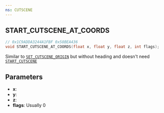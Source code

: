```yaml
---
ns: CUTSCENE
---
```

## START_CUTSCENE_AT_COORDS

```c
// 0x1C9ADDA3244A1FBF 0x58BEA436
void START_CUTSCENE_AT_COORDS(float x, float y, float z, int flags);
```

Similar to [`SET_CUTSCENE_ORIGIN`](#_0xB812B3FD1C01CF27) but without heading and doesn't need [`START_CUTSCENE`](#_0x186D5CB5E7B0FF7B)

## Parameters
* **x**: 
* **y**: 
* **z**: 
* **flags**: Usually 0

